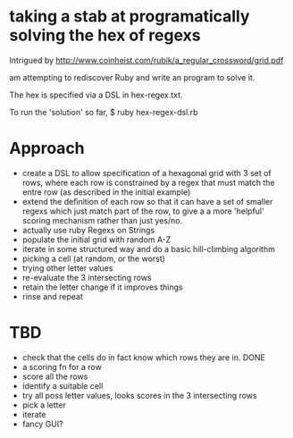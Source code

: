 taking a stab at programatically solving the hex of regexs
==========================================================

Intrigued by http://www.coinheist.com/rubik/a_regular_crossword/grid.pdf

am attempting to rediscover Ruby and write an program to solve it.

The hex is specified via a DSL in hex-regex.txt.

To run the 'solution' so far, 
$ ruby hex-regex-dsl.rb

Approach
========

* create a DSL to allow specification of a hexagonal grid with 3 set of rows, where each row is constrained by a regex that must match the entre row (as described in the initial example)
* extend the definition of each row so that it can have a set of smaller regexs which just match part of the row, to give a a more 'helpful' scoring mechanism rather than just yes/no.
* actually use ruby Regexs on Strings
* populate the initial grid with random A-Z
* iterate in some structured way and do a basic hill-climbing algorithm
 * picking a cell (at random, or the worst)
 * trying other letter values
 * re-evaluate the 3 intersecting rows
 * retain the letter change if it improves things
 * rinse and repeat

TBD
===

- check that the cells do in fact know which rows they are in. DONE
- a scoring fn for a row
- score all the rows
- identify a suitable cell
- try all poss letter values, looks scores in the 3 intersecting rows
- pick a letter
- iterate
- fancy GUI? 